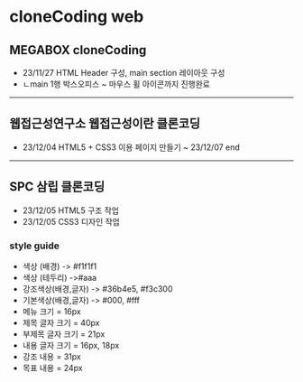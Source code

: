 # cloneCoding web
## MEGABOX  cloneCoding
* 23/11/27 HTML Header 구성, main section 레이아웃 구성
* ㄴmain 1행 박스오피스 ~ 마우스 휠 아이콘까지 진행완료
----
## 웹접근성연구소 웹접근성이란 클론코딩
* 23/12/04 HTML5 + CSS3 이용 페이지 만들기 ~ 23/12/07 end
----
## SPC 삼립 클론코딩
* 23/12/05 HTML5 구조 작업
* 23/12/05 CSS3 디자인 작업
### style guide
* 색상 (배경) -> #f1f1f1
* 색상 (테두리) ->#aaa
* 강조색상(배경,글자) -> #36b4e5, #f3c300
* 기본색상(배경,글자) -> #000, #fff
* 메뉴 크기 = 16px
* 제목 글자 크기 = 40px
* 부제목 글자 크기 = 21px
* 내용 글자 크기 = 16px, 18px
* 강조 내용 = 31px
* 목표 내용 = 24px